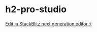 # h2-pro-studio

[Edit in StackBlitz next generation editor ⚡️](https://stackblitz.com/~/github.com/HEVpro/h2-pro-studio)